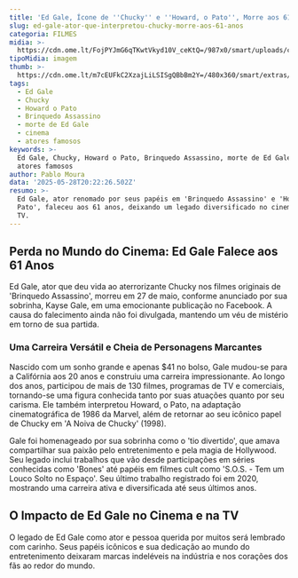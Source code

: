 ```yaml
---
title: 'Ed Gale, Ícone de ''Chucky'' e ''Howard, o Pato'', Morre aos 61 Anos'
slug: ed-gale-ator-que-interpretou-chucky-morre-aos-61-anos
categoria: FILMES
midia: >-
  https://cdn.ome.lt/FojPYJmG6qTKwtVkyd10V_ceKtQ=/987x0/smart/uploads/conteudo/fotos/01_BIshAPA.jpg
tipoMidia: imagem
thumb: >-
  https://cdn.ome.lt/m7cEUFkC2XzajLiLSISgQBbBm2Y=/480x360/smart/extras/conteudos/Captura_de_tela_2025-05-28_163102.png
tags:
  - Ed Gale
  - Chucky
  - Howard o Pato
  - Brinquedo Assassino
  - morte de Ed Gale
  - cinema
  - atores famosos
keywords: >-
  Ed Gale, Chucky, Howard o Pato, Brinquedo Assassino, morte de Ed Gale, cinema,
  atores famosos
author: Pablo Moura
data: '2025-05-28T20:22:26.502Z'
resumo: >-
  Ed Gale, ator renomado por seus papéis em 'Brinquedo Assassino' e 'Howard, o
  Pato', faleceu aos 61 anos, deixando um legado diversificado no cinema e na
  TV.
---
```


## Perda no Mundo do Cinema: Ed Gale Falece aos 61 Anos

Ed Gale, ator que deu vida ao aterrorizante Chucky nos filmes originais de 'Brinquedo Assassino', morreu em 27 de maio, conforme anunciado por sua sobrinha, Kayse Gale, em uma emocionante publicação no Facebook. A causa do falecimento ainda não foi divulgada, mantendo um véu de mistério em torno de sua partida.

### Uma Carreira Versátil e Cheia de Personagens Marcantes

Nascido com um sonho grande e apenas $41 no bolso, Gale mudou-se para a Califórnia aos 20 anos e construiu uma carreira impressionante. Ao longo dos anos, participou de mais de 130 filmes, programas de TV e comerciais, tornando-se uma figura conhecida tanto por suas atuações quanto por seu carisma. Ele também interpretou Howard, o Pato, na adaptação cinematográfica de 1986 da Marvel, além de retornar ao seu icônico papel de Chucky em 'A Noiva de Chucky' (1998).

Gale foi homenageado por sua sobrinha como o 'tio divertido', que amava compartilhar sua paixão pelo entretenimento e pela magia de Hollywood. Seu legado inclui trabalhos que vão desde participações em séries conhecidas como 'Bones' até papéis em filmes cult como 'S.O.S. - Tem um Louco Solto no Espaço'. Seu último trabalho registrado foi em 2020, mostrando uma carreira ativa e diversificada até seus últimos anos.

## O Impacto de Ed Gale no Cinema e na TV

O legado de Ed Gale como ator e pessoa querida por muitos será lembrado com carinho. Seus papéis icônicos e sua dedicação ao mundo do entretenimento deixaram marcas indeléveis na indústria e nos corações dos fãs ao redor do mundo.
